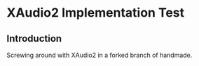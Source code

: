 # XAudio2 Implementation Test
## Introduction
Screwing around with XAudio2 in a forked branch of handmade.